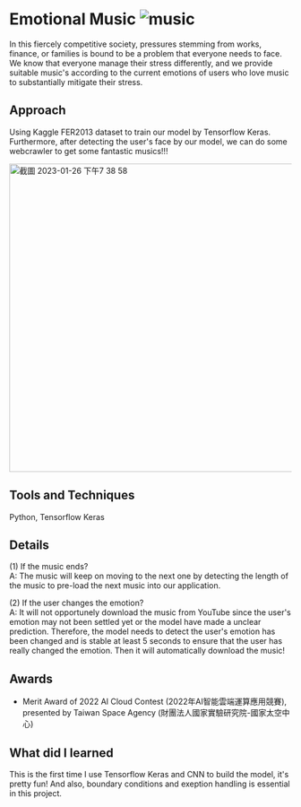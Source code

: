 # Emotional Music ![music](https://user-images.githubusercontent.com/68526411/214819784-0945bdd1-2901-4342-997f-174902ac9e02.png)


In this fiercely competitive society, pressures stemming from works, finance, or families is bound to be a problem that everyone needs to face. We know that everyone manage their stress differently, and we provide suitable music's according to the current emotions of users who love music to substantially mitigate their stress.




## Approach
Using Kaggle FER2013 dataset to train our model by Tensorflow Keras. Furthermore, after detecting the user's face by our model, we can do some webcrawler to get some fantastic musics!!! 

<img width="550" alt="截圖 2023-01-26 下午7 38 58" src="https://user-images.githubusercontent.com/68526411/214826652-de37334f-0e2d-4b3f-97f2-4cf2afaf54e7.png">

## Tools and Techniques
Python, Tensorflow Keras

## Details
(1) If the music ends?  
  A: The music will keep on moving to the next one by detecting the length of the music to pre-load the next music into our application.
  
(2) If the user changes the emotion?  
  A: It will not opportunely download the music from YouTube since the user's emotion may not been settled yet or the model have made a unclear prediction. Therefore, the model needs to detect the user's emotion has been changed and is stable at least 5 seconds to  ensure that the user has really changed the emotion. Then it will automatically download the music!
  
## Awards
- Merit Award of 2022 AI Cloud Contest (2022年AI智能雲端運算應用競賽), presented by Taiwan Space Agency (財團法人國家實驗研究院-國家太空中心)

## What did I learned
This is the first time I use Tensorflow Keras and CNN to build the model, it's pretty fun! And also, boundary conditions and exeption handling is essential in this project.
